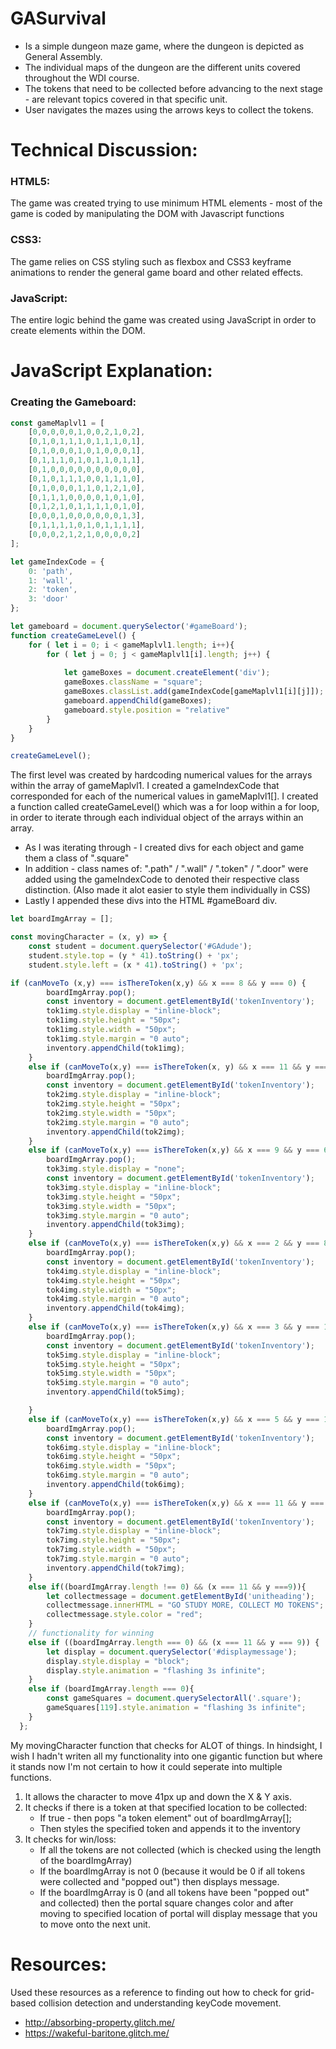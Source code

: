 # GASurvival
- Is a simple dungeon maze game, where the dungeon is depicted as General Assembly.
- The individual maps of the dungeon are the different units covered throughout the WDI course.
- The tokens that need to be collected before advancing to the next stage - are relevant topics covered in that specific unit.
- User navigates the mazes using the arrows keys to collect the tokens.

# Technical Discussion:

### HTML5: 
The game was created trying to use minimum HTML elements - most of the game is coded by manipulating the DOM with Javascript functions

### CSS3:
The game relies on CSS styling such as flexbox and CSS3 keyframe animations to render the general game board and other related effects.

### JavaScript:
The entire logic behind the game was created using JavaScript in order to create elements within the DOM.

# JavaScript Explanation:

### Creating the Gameboard:
```javascript
const gameMaplvl1 = [
    [0,0,0,0,0,1,0,0,2,1,0,2],
    [0,1,0,1,1,1,0,1,1,1,0,1],
    [0,1,0,0,0,1,0,1,0,0,0,1],
    [0,1,1,1,0,1,0,1,1,0,1,1],
    [0,1,0,0,0,0,0,0,0,0,0,0],
    [0,1,0,1,1,1,0,0,1,1,1,0],
    [0,1,0,0,0,1,1,0,1,2,1,0],
    [0,1,1,1,0,0,0,0,1,0,1,0],
    [0,1,2,1,0,1,1,1,1,0,1,0],
    [0,0,0,1,0,0,0,0,0,0,1,3],
    [0,1,1,1,1,0,1,0,1,1,1,1],
    [0,0,0,2,1,2,1,0,0,0,0,2]
]; 

let gameIndexCode = {
    0: 'path',
    1: 'wall',
    2: 'token',
    3: 'door'
};

let gameboard = document.querySelector('#gameBoard');
function createGameLevel() { 
    for ( let i = 0; i < gameMaplvl1.length; i++){
        for ( let j = 0; j < gameMaplvl1[i].length; j++) {
            
            let gameBoxes = document.createElement('div');
            gameBoxes.className = "square";
            gameBoxes.classList.add(gameIndexCode[gameMaplvl1[i][j]]);
            gameboard.appendChild(gameBoxes);
            gameboard.style.position = "relative"
        }
    } 
}

createGameLevel();
```
The first level was created by hardcoding numerical values for the arrays within the array of gameMaplvl1.
I created a gameIndexCode that corresponded for each of the numerical values in gameMaplvl1[].
I created a function called createGameLevel() which was a for loop within a for loop, in order to iterate through each individual object of the arrays within an array. 
  - As I was iterating through - I created divs for each object and game them a class of ".square"
  - In addition - class names of: ".path" / ".wall" / ".token" / ".door" were added using the gameIndexCode to denoted their respective class distinction.  (Also made it alot easier to style them individually in CSS)
  - Lastly I appended these divs into the HTML #gameBoard div.

```javascript
let boardImgArray = [];

const movingCharacter = (x, y) => {
    const student = document.querySelector('#GAdude');
    student.style.top = (y * 41).toString() + 'px';
    student.style.left = (x * 41).toString() + 'px';

if (canMoveTo (x,y) === isThereToken(x,y) && x === 8 && y === 0) {
        boardImgArray.pop();
        const inventory = document.getElementById('tokenInventory');
        tok1img.style.display = "inline-block";
        tok1img.style.height = "50px";
        tok1img.style.width = "50px";
        tok1img.style.margin = "0 auto";
        inventory.appendChild(tok1img);
    } 
    else if (canMoveTo(x,y) === isThereToken(x, y) && x === 11 && y === 0) {
        boardImgArray.pop();
        const inventory = document.getElementById('tokenInventory');
        tok2img.style.display = "inline-block";
        tok2img.style.height = "50px";
        tok2img.style.width = "50px";
        tok2img.style.margin = "0 auto";
        inventory.appendChild(tok2img);
    }
    else if (canMoveTo(x,y) === isThereToken(x,y) && x === 9 && y === 6){
        boardImgArray.pop();
        tok3img.style.display = "none";
        const inventory = document.getElementById('tokenInventory');
        tok3img.style.display = "inline-block";
        tok3img.style.height = "50px";
        tok3img.style.width = "50px";
        tok3img.style.margin = "0 auto";
        inventory.appendChild(tok3img);
    }
    else if (canMoveTo(x,y) === isThereToken(x,y) && x === 2 && y === 8){
        boardImgArray.pop();
        const inventory = document.getElementById('tokenInventory');
        tok4img.style.display = "inline-block";
        tok4img.style.height = "50px";
        tok4img.style.width = "50px";
        tok4img.style.margin = "0 auto";
        inventory.appendChild(tok4img);
    }
    else if (canMoveTo(x,y) === isThereToken(x,y) && x === 3 && y === 11){
        boardImgArray.pop();
        const inventory = document.getElementById('tokenInventory');
        tok5img.style.display = "inline-block";
        tok5img.style.height = "50px";
        tok5img.style.width = "50px";
        tok5img.style.margin = "0 auto";
        inventory.appendChild(tok5img);

    }
    else if (canMoveTo(x,y) === isThereToken(x,y) && x === 5 && y === 11){
        boardImgArray.pop();
        const inventory = document.getElementById('tokenInventory');
        tok6img.style.display = "inline-block";
        tok6img.style.height = "50px";
        tok6img.style.width = "50px";
        tok6img.style.margin = "0 auto";
        inventory.appendChild(tok6img);
    }
    else if (canMoveTo(x,y) === isThereToken(x,y) && x === 11 && y === 11){
        boardImgArray.pop();
        const inventory = document.getElementById('tokenInventory');
        tok7img.style.display = "inline-block";
        tok7img.style.height = "50px";
        tok7img.style.width = "50px";
        tok7img.style.margin = "0 auto";
        inventory.appendChild(tok7img);
    } 
    else if((boardImgArray.length !== 0) && (x === 11 && y ===9)){
        let collectmessage = document.getElementById('unitheading');
        collectmessage.innerHTML = "GO STUDY MORE, COLLECT MO TOKENS";
        collectmessage.style.color = "red";
    }
    // functionality for winning
    else if ((boardImgArray.length === 0) && (x === 11 && y === 9)) {
        let display = document.querySelector('#displaymessage');
        display.style.display = "block";
        display.style.animation = "flashing 3s infinite";
    }
    else if (boardImgArray.length === 0){
        const gameSquares = document.querySelectorAll('.square');
        gameSquares[119].style.animation = "flashing 3s infinite";
    }
  };
```
My movingCharacter function that checks for ALOT of things.
In hindsight, I wish I hadn't writen all my functionality into one gigantic function but where it stands now I'm not certain to how it could seperate into multiple functions.

1. It allows the character to move 41px up and down the X & Y axis.
1. It checks if there is a token at that specified location to be collected:
    * If true - then pops "a token element" out of boardImgArray[];
    * Then styles the specified token and appends it to the inventory
1. It checks for win/loss:
    * If all the tokens are not collected (which is checked using the length of the boardImgArray)
    * If the boardImgArray is not 0 (because it would be 0 if all tokens were collected and "popped out") then displays message.
    * If the boardImgArray is 0 (and all tokens have been "popped out" and collected) then the portal square changes color and after      moving to specified location of portal will display message that you to move onto the next unit.




# Resources:
Used these resources as a reference to finding out how to check for grid-based collision detection and understanding keyCode movement.
- http://absorbing-property.glitch.me/
- https://wakeful-baritone.glitch.me/
